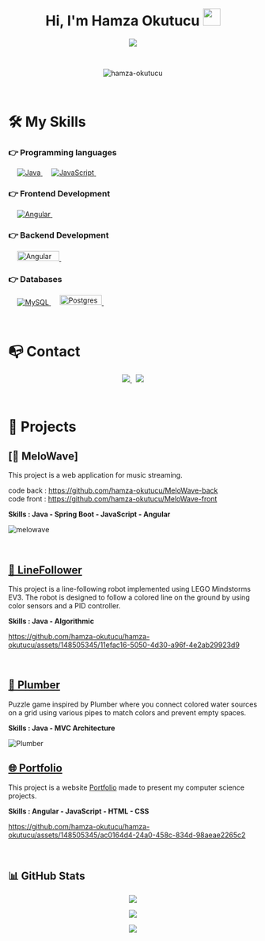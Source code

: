 <h1 align="center">Hi, I'm Hamza Okutucu <img src="https://media.giphy.com/media/hvRJCLFzcasrR4ia7z/giphy.gif" width="35"></h1>

<p align="center">
  <a href="https://github.com/DenverCoder1/readme-typing-svg"><img src="https://readme-typing-svg.herokuapp.com/?lines=Full+Stack+Web+Developer&center=true&width=500&height=50"></a>
</p>

<br>

<p align="center">
  <img src="https://komarev.com/ghpvc/?username=hamza-okutucu&label=hamza-okutucu's%20Profile%20Views%20&color=dc143c&style=plastic" alt="hamza-okutucu" />
</p>

<br>

# 🛠️ My Skills

### 👉 Programming languages

<p align="left"> 
  &emsp;
  <a href="https://www.java.com" target="_blank"> 
    <img alt="Java" src="https://img.shields.io/badge/Java-%23007396.svg?logo=java&logoColor=white"/>
  </a>
  &emsp; 
  <a href="https://developer.mozilla.org/en-US/docs/Web/JavaScript" target="_blank"> 
     <img alt="JavaScript" src="https://img.shields.io/badge/JavaScript%20-%23F7DF1E.svg?logo=javascript&logoColor=black"/>
   </a>
&emsp; 
</p>

### 👉 Frontend Development

<p align="left"> 
   &emsp;
  <a href="https://angular.io/" target="_blank"> 
    <img alt="Angular" src="https://img.shields.io/badge/-angular-DE0031?logo=angular"/>
  </a>
&emsp; 
</p>

### 👉 Backend Development

<p align="left"> 
   &emsp;
  <a href="https://spring.io/" target="_blank"> 
    <img alt="Angular" src="https://img.shields.io/badge/spring-%236DB33F.svg?style=for-the-badge&logo=spring&logoColor=white" width="85" height="20"/>
  </a>
&emsp; 
</p>

### 👉 Databases

<p align="left">
  &emsp;
    <a href="https://www.mysql.com/">
      <img alt="MySQL" src="https://img.shields.io/badge/MySQL-00000F?style=flat&logo=mysql&logoColor=white"/>
    </a>
  &emsp;
    <a href="https://www.mysql.com/">
      <img alt="Postgres" src="https://img.shields.io/badge/postgres-%23316192.svg?style=for-the-badge&logo=postgresql&logoColor=white" width="85" height="20"/>
    </a>
  &emsp;
</p>

<br>

# 📭 Contact

<p align="center">
  <a href="https://linkedin.com/in/hamza-okutucu-5a1596294">
    <img src="https://img.shields.io/badge/-LINKEDIN-0077B5?style=for-the-badge&logo=linkedin&logoColor=white">
  </a>
	<span>&nbsp;</span>
	<a href="mailto:hamza.okutucu@outlook.com">
		<img src="https://img.shields.io/badge/-GMAIL-D14836?style=for-the-badge&logo=gmail&logoColor=white">
	</a>
</p>

<br>

# 📂 Projects

## [🎵 MeloWave]

This project is a web application for music streaming.

code back : https://github.com/hamza-okutucu/MeloWave-back <br>
code front : https://github.com/hamza-okutucu/MeloWave-front

<p><strong>Skills : Java - Spring Boot - JavaScript - Angular</strong></p>

![melowave](https://github.com/hamza-okutucu/hamza-okutucu/assets/148505345/a6afdeb5-2798-4af0-a4a1-6bfe84c0c4ff)

<br>

## [🤖 LineFollower](https://github.com/hamza-okutucu/LineFollower)

This project is a line-following robot implemented using LEGO Mindstorms EV3. The robot is designed to follow a colored line on the ground by using color sensors and a PID controller.

<p><strong>Skills : Java - Algorithmic</strong></p>

https://github.com/hamza-okutucu/hamza-okutucu/assets/148505345/11efac16-5050-4d30-a96f-4e2ab29923d9

<br>

## [🧩 Plumber](https://github.com/hamza-okutucu/Plumber)

Puzzle game inspired by Plumber where you connect colored water sources on a grid using various pipes to match colors and prevent empty spaces.

<p><strong>Skills : Java - MVC Architecture</strong></p>

<img src="https://github.com/hamza-okutucu/Plumber/assets/148505345/73c940ac-63a9-4383-bfc7-778ef7549d32" alt="Plumber">

<br>

## [🌐 Portfolio](https://github.com/hamza-okutucu/Portfolio)

This project is a website <a href="https://hamza-okutucu.github.io/Portfolio/">Portfolio</a> made to present my computer science projects.

<p><strong>Skills : Angular - JavaScript - HTML - CSS</strong></p>

https://github.com/hamza-okutucu/hamza-okutucu/assets/148505345/ac0164d4-24a0-458c-834d-98aeae2265c2

<br>

## 📊 GitHub Stats

<p align="center">
  <img align="center" src="https://github-readme-stats.vercel.app/api?username=hamza-okutucu&theme=tokyonight&hide_border=false&include_all_commits=true&count_private=true"/>
</p>
<p align="center">
  <img align="center" src="https://github-readme-streak-stats.herokuapp.com/?user=hamza-okutucu&theme=tokyonight&hide_border=false"/>
</p>
<p align="center">
  <img align="center" src="https://github-readme-stats.vercel.app/api/top-langs/?username=hamza-okutucu&theme=tokyonight&hide_border=false&include_all_commits=true&count_private=true&layout=compact"/>
</p>
